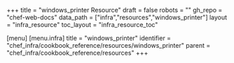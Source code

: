 +++
title = "windows_printer Resource"
draft = false
robots = ""
gh_repo = "chef-web-docs"
data_path = ["infra","resources","windows_printer"]
layout = "infra_resource"
toc_layout = "infra_resource_toc"

[menu]
  [menu.infra]
    title = "windows_printer"
    identifier = "chef_infra/cookbook_reference/resources/windows_printer"
    parent = "chef_infra/cookbook_reference/resources"
+++

<!-- The contents of this page are automatically generated from the windows_printer.yaml file in the data directory. -->
<!-- To suggest a change, edit the https://github.com/chef/chef/blob/main/lib/chef/resource/windows_printer.rb file
      and submit a pull request to the https://github.com/chef/chef repository. -->
